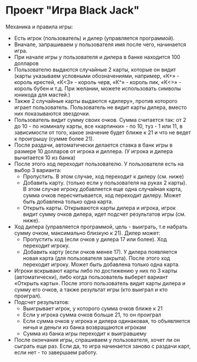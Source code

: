 # Проект "Игра Black Jack"

Механика и правила игры:

- Есть игрок (пользователь) и дилер (управляется программой).
- Вначале, запрашиваем у пользователя имя после чего, начинается игра.
- При начале игры у пользователя и дилера в банке находится 100 долларов
- Пользователю выдаются случайные 2 карты, которые он видит (карты указываем условными обозначениями, например, «К+» - король крестей, «К<3» - король черв, «К^» - король пик, «К<>» - король бубен и т.д. При желании, можете использовать символы юникода для мастей.)
- Также 2 случайные карты выдаются «дилеру», против которого играет пользователь. Пользователь не видит карты дилера, вместо них показываются звездочки.
- Пользователь видит сумму своих очков. Сумма считается так: от 2 до 10 - по номиналу карты, все «картинки» - по 10, туз - 1 или 11, в зависимости от того, какое значение будет ближе к 21 и что не ведет к проигрышу (сумме более 21).
- После раздачи, автоматически делается ставка в банк игры в размере 10 долларов от игрока и диллера. (У игрока и дилера вычитается 10 из банка)
- После этого ход переходит пользователю. У пользователя есть на выбор 3 варианта:
    - Пропустить. В этом случае, ход переходит к дилеру (см. ниже)
    - Добавить карту. (только если у пользователя на руках 2 карты). В этом случае игроку добавляется еще одна случайная карта, сумма очков пересчитывается, ход переходит дилеру. Может быть добавлена только одна карта. 
    - Открыть карты. Открываются карты дилера и игрока, игрок видит сумму очков дилера, идет подсчет результатов игры (см. ниже).
 - Ход дилера (управляется программой, цель - выиграть, т.е набрать сумму очком, максимально близкую к 21). Дилер может:
   - Пропустить ход (если очков у дилера 17 или более). Ход переходит игроку. 
   - Добавить карту (если очков менее 17). У дилера появляется новая карта (для пользователя закрыта). После этого ход переходит игроку. Может быть добавлена только одна карта.
 - Игроки вскрывают карты либо по достижению у них по 3 карты (автоматически), либо когда пользователь выберет вариант «Открыть карты». После этого пользователь видит карты дилера и сумму его очков, а также результат игры (кто выиграл и кто проиграл).
- Подсчет результатов:
    - Выигрывает игрок, у которого сумма очков ближе к 21
    - Если у игрока сумма очков больше 21, то он проиграл
    - Если сумма очков у игрока и дилера одинаковая, то объявляется ничья и деньги из банка возвращаются игрокам
    - Сумма из банка игры переходит к выигравшему
 - После окончания игры, спрашиваем у пользователя, хочет ли он сыграть еще раз. Если да, то игра начинается заново с раздачи карт, если нет - то завершаем работу.
